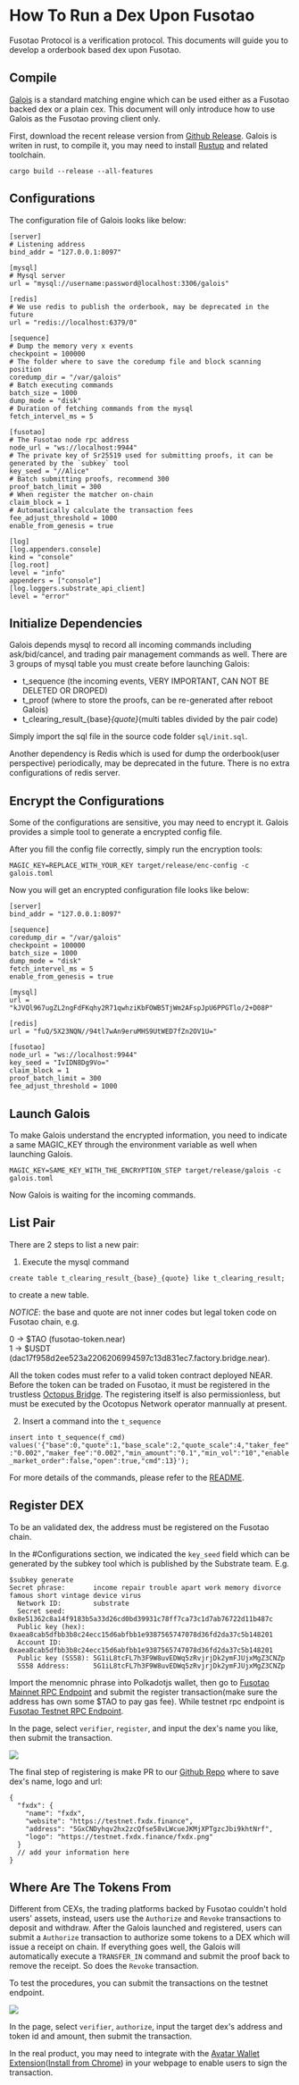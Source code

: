 # How To Run a Dex Upon Fusotao

Fusotao Protocol is a verification protocol. This documents will guide you to develop a orderbook based dex upon Fusotao.


## Compile

[Galois](https://github.com/uinb/galois) is a standard matching engine which can be used either as a Fusotao backed dex or a plain cex. This document will only introduce how to use Galois as the Fusotao proving client only.

First, download the recent release version from [Github Release](https:/github.com/uinb/galois/releases). Galois is writen in rust, to compile it, you may need to install [Rustup](https://rustup.rs/) and related toolchain.

```
cargo build --release --all-features
```

## Configurations

The configuration file of Galois looks like below:

```
[server]
# Listening address
bind_addr = "127.0.0.1:8097"

[mysql]
# Mysql server
url = "mysql://username:password@localhost:3306/galois"

[redis]
# We use redis to publish the orderbook, may be deprecated in the future
url = "redis://localhost:6379/0"

[sequence]
# Dump the memory very x events
checkpoint = 100000
# The folder where to save the coredump file and block scanning position
coredump_dir = "/var/galois"
# Batch executing commands
batch_size = 1000
dump_mode = "disk"
# Duration of fetching commands from the mysql
fetch_intervel_ms = 5

[fusotao]
# The Fusotao node rpc address
node_url = "ws://localhost:9944"
# The private key of Sr25519 used for submitting proofs, it can be generated by the `subkey` tool
key_seed = "//Alice"
# Batch submitting proofs, recommend 300
proof_batch_limit = 300
# When register the matcher on-chain
claim_block = 1
# Automatically calculate the transaction fees
fee_adjust_threshold = 1000
enable_from_genesis = true

[log]
[log.appenders.console]
kind = "console"
[log.root]
level = "info"
appenders = ["console"]
[log.loggers.substrate_api_client]
level = "error"

```

## Initialize Dependencies

Galois depends mysql to record all incoming commands including ask/bid/cancel, and trading pair management commands as well. There are 3 groups of mysql table you must create before launching Galois:

- t_sequence (the incoming events, VERY IMPORTANT, CAN NOT BE DELETED OR DROPED)
- t_proof (where to store the proofs, can be re-generated after reboot Galois)
- t_clearing_result_{base}_{quote}_(multi tables divided by the pair code)

Simply import the sql file in the source code folder `sql/init.sql`.

Another dependency is Redis which is used for dump the orderbook(user perspective) periodically, may be deprecated in the future. There is no extra configurations of redis server.

## Encrypt the Configurations

Some of the configurations are sensitive, you may need to encrypt it. Galois provides a simple tool to generate a encrypted config file.

After you fill the config file correctly, simply run the encryption tools:

```
MAGIC_KEY=REPLACE_WITH_YOUR_KEY target/release/enc-config -c galois.toml
```

Now you will get an encrypted configuration file looks like below:

```
[server]
bind_addr = "127.0.0.1:8097"

[sequence]
coredump_dir = "/var/galois"
checkpoint = 100000
batch_size = 1000
dump_mode = "disk"
fetch_intervel_ms = 5
enable_from_genesis = true

[mysql]
url = "kJVQl967ugZL2ngFdFKqhy2R71qwhziKbFOWB5TjWm2AFspJpU6PPGTlo/2+D08P"

[redis]
url = "fuQ/5X23NQN//94tl7wAn9eruMHS9UtWED7fZn2OV1U="

[fusotao]
node_url = "ws://localhost:9944"
key_seed = "IvIDN8Dg9Vo="
claim_block = 1
proof_batch_limit = 300
fee_adjust_threshold = 1000
```

## Launch Galois

To make Galois understand the encrypted information, you need to indicate a same MAGIC_KEY through the environment variable as well when launching Galois.

```
MAGIC_KEY=SAME_KEY_WITH_THE_ENCRYPTION_STEP target/release/galois -c galois.toml
```

Now Galois is waiting for the incoming commands.

## List Pair

There are 2 steps to list a new pair:

1. Execute the mysql command 

```create table t_clearing_result_{base}_{quote} like t_clearing_result;```

to create a new table.

*NOTICE*: the base and quote are not inner codes but legal token code on Fusotao chain, e.g. 

0 -> $TAO (fusotao-token.near)    
1 -> $USDT (dac17f958d2ee523a2206206994597c13d831ec7.factory.bridge.near).

All the token codes must refer to a valid token contract deployed NEAR. Before the token can be traded on Fusotao, it must be registered in the trustless [Octopus Bridge](https://mainnet.oct.network/bridge/near/fusotao/). The registering itself is also permissionless, but must be executed by the Ocotopus Network operator mannually at present. 

2. Insert a command into the `t_sequence`

```insert into t_sequence(f_cmd) values('{"base":0,"quote":1,"base_scale":2,"quote_scale":4,"taker_fee":"0.002","maker_fee":"0.002","min_amount":"0.1","min_vol":"10","enable_market_order":false,"open":true,"cmd":13}');```

For more details of the commands, please refer to the [README](https://github.com/uinb/galois).

## Register DEX

To be an validated dex, the address must be registered on the Fusotao chain.

In the #Configurations section, we indicated the `key_seed` field which can be generated by the subkey tool which is published by the Substrate team. E.g.

```
$subkey generate
Secret phrase:       income repair trouble apart work memory divorce famous short vintage device virus
  Network ID:        substrate
  Secret seed:       0x8e51362c8a14f9183b5a33d26cd0bd39931c78ff7ca73c1d7ab76722d11b487c
  Public key (hex):  0xaea8cab5dfbb3b8c24ecc15d6abfbb1e9387565747078d36fd2da37c5b148201
  Account ID:        0xaea8cab5dfbb3b8c24ecc15d6abfbb1e9387565747078d36fd2da37c5b148201
  Public key (SS58): 5G1iL8tcFL7h3F9W8uvEDWq5zRvjrjDk2ymFJUjxMgZ3CNZp
  SS58 Address:      5G1iL8tcFL7h3F9W8uvEDWq5zRvjrjDk2ymFJUjxMgZ3CNZp
```

Import the menomnic phrase into Polkadotjs wallet, then go to [Fusotao Mainnet RPC Endpoint](https://polkadot.js.org/apps/?rpc=wss://gateway.mainnet.octopus.network/fusotao/0efwa9v0crdx4dg3uj8jdmc5y7dj4ir2#/explorer) and submit the register transaction(make sure the address has own some $TAO to pay gas fee). While testnet rpc endpoint is [Fusotao Testnet RPC Endpoint](https://polkadot.js.org/apps/?rpc=wss%3A%2F%2Fgateway.testnet.octopus.network%2Ffusotao%2Ferc8ygm5qvmi2fw23ijpvzgpzzto47mi#/extrinsics).

In the page, select `verifier`, `register`, and input the dex's name you like, then submit the transaction.

![](/register-dex.png)

The final step of registering is make PR to our [Github Repo](https://github.com/uinb/fusotao-registry) where to save dex's name, logo and url:

```
{
  "fxdx": {
    "name": "fxdx",
    "website": "https://testnet.fxdx.finance",
    "address": "5GxCNDyhqv2hx2zcQfse58vLWcueJKMjXPTgzcJbi9khtNrf",
    "logo": "https://testnet.fxdx.finance/fxdx.png"
  }
  // add your information here
}
```

## Where Are The Tokens From


Different from CEXs, the trading platforms backed by Fusotao couldn't hold users' assets, instead, users use the `Authorize` and `Revoke` transactions to deposit and withdraw. After the Galois launched and registered, users can submit a `Authorize` transaction to authorize some tokens to a DEX which will issue a receipt on chain. If everything goes well, the Galois will automatically execute a `TRANSFER_IN` command and submit the proof back to remove the receipt. So does the `Revoke` transaction.

To test the procedures, you can submit the transactions on the testnet endpoint.

![](/authorize-dex.png)

In the page, select `verifier`, `authorize`, input the target dex's address and token id and amount, then submit the transaction.

In the real product, you may need to integrate with the [Avatar Wallet Extension](https://github.com/uinb/avatar-wallet)([Install from Chrome](https://chrome.google.com/webstore/detail/avatar-wallet/ckfhnogibicdkfkijinnacpmmobbhbjk)) in your webpage to enable users to sign the transaction.
